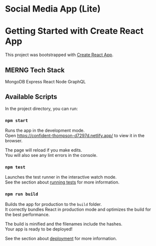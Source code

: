 # Social Media App (Lite)

# Getting Started with Create React App

This project was bootstrapped with [Create React App](https://github.com/facebook/create-react-app).

## MERNG Tech Stack

MongoDB
Express
React
Node
GraphQL

## Available Scripts

In the project directory, you can run:

### `npm start`

Runs the app in the development mode.\
Open https://confident-thompson-d7297d.netlify.app/ to view it in the browser.

The page will reload if you make edits.\
You will also see any lint errors in the console.

### `npm test`

Launches the test runner in the interactive watch mode.\
See the section about [running tests](https://facebook.github.io/create-react-app/docs/running-tests) for more information.

### `npm run build`

Builds the app for production to the `build` folder.\
It correctly bundles React in production mode and optimizes the build for the best performance.

The build is minified and the filenames include the hashes.\
Your app is ready to be deployed!

See the section about [deployment](https://facebook.github.io/create-react-app/docs/deployment) for more information.


